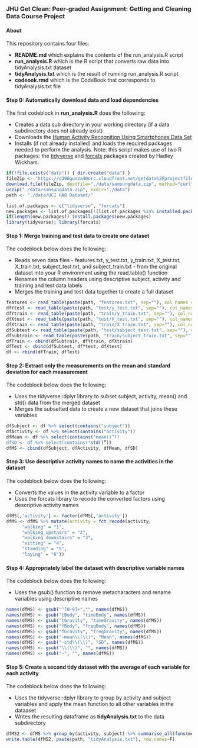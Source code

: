 ### JHU Get Clean: Peer-graded Assignment: Getting and Cleaning Data Course Project

#### About 
This repository contains four files: 

* **README.md** which explains the contents of the run_analysis.R script 
* **run_analysis.R** which is the R script that converts raw data into tidyAnalysis.txt dataset
* **tidyAnalysis.txt** which is the result of running run_analysis.R script 
* **codeook.rmd** which is the CodeBook that corresponds to tidyAnalysis.txt file 

#### Step 0: Automatically download data and load dependencies
The first codeblock in **run_analysis.R** does the following:
* Creates a data sub directory in your working directory (if a data subdirectory does not already exist)
* Downloads the [Human Activity Recognition Using Smartphones Data Set](http://archive.ics.uci.edu/ml/datasets/Human+Activity+Recognition+Using+Smartphones) 
* Installs (if not already installed) and loads the required packages needed to perform the analysis. Note: this script makes use of two R packages: the [tidyverse](https://cran.r-project.org/web/packages/tidyverse/index.html) and [forcats](https://cran.r-project.org/web/packages/forcats/index.html) packages created by Hadley Wickham.

``` R
if(!file.exists("data")) { dir.create("data") }
fileZip <- "https://d396qusza40orc.cloudfront.net/getdata%2Fprojectfiles%2FUCI%20HAR%20Dataset.zip"
download.file(fileZip, destfile="./data/samsungdata.zip", method="curl")
unzip("./data/samsungdata.zip", exdir="./data")
path <- "./data/UCI HAR Dataset/"

list.of.packages <- c("tidyverse", "forcats")
new.packages <- list.of.packages[!(list.of.packages %in% installed.packages()[, "Package"])]
if(length(new.packages)) install.packages(new.packages)
library(tidyverse); library(forcats)
```

#### Step 1: Merge training and test data to create one dataset
The codeblock below does the following:
* Reads seven data files - features.txt, y_test.txt, y_train.txt, X_test.txt, X_train.txt, subject_test.txt, and subject_train.txt - from the original dataset into your R environment using the read.table() function
* Renames the column headers using descriptive subject, activity and training and test data labels
* Merges the training and test data together to create a full dataset

```R
features <- read_table(paste(path, "features.txt", sep=""), col_names = FALSE, skip=-1)
dfYtest <- read_table(paste(path, "test/y_test.txt", sep=""), col_names = FALSE); dfYtest <- rename(dfYtest, activity=X1) 
dfYtrain <- read_table(paste(path, "train/y_train.txt", sep=""), col_names = FALSE); dfYtrain <- rename(dfYtrain, activity=X1) 
dfXtest <- read_table(paste(path, "test/X_test.txt", sep=""), col_names = FALSE); names(dfXtest) <- t(features)
dfXtrain <- read_table(paste(path, "train/X_train.txt", sep=""), col_names = FALSE); names(dfXtrain) <- t(features)
dfSubtest <- read_table(paste(path, "test/subject_test.txt", sep=""), col_names = FALSE); dfSubtest <- rename(dfSubtest, subject="X1")
dfSubtrain <- read_table(paste(path, "train/subject_train.txt", sep=""), col_names = FALSE); dfSubtrain <- rename(dfSubtrain, subject="X1")  
dfTrain <- cbind(dfSubtrain, dfYtrain, dfXtrain)
dfTest <- cbind(dfSubtest, dfYtest, dfXtest)
df <- rbind(dfTrain, dfTest)
```

#### Step 2: Extract only the measurements on the mean and standard deviation for each measurement
The codeblock below does the following:
* Uses the tidyverse::dplyr library to subset subject, activity, mean() and std() data from the merged dataset
* Merges the subsetted data to create a new dataset that joins these variables

```R
dfSubject <- df %>% select(contains("subject")) 
dfActivity <- df %>% select(contains("activity"))
dfMean <- df %>% select(contains("mean()”))
dfSD <- df %>% select(contains("std()”))
dfMS <- cbind(dfSubject, dfActivity, dfMean, dfSD)
```

#### Step 3: Use descriptive activity names to name the activities in the dataset
The codeblock below does the following:
* Converts the values in the activity variable to a factor 
* Uses the forcats library to recode the converted factors using descriptive activity names

```R
dfMS[,'activity'] <- factor(dfMS[,'activity'])
dfMS <- dfMS %>% mutate(activity = fct_recode(activity, 
      "walking" = "1", 
      "walking_upstairs" = "2", 
      "walking_downstairs" = "3", 
      "sitting" = "4", 
      "standing" = "5", 
      "laying" = "6"))
```

#### Step 4: Appropriately label the dataset with descriptive variable names 
The codeblock below does the following:
* Uses the gsub() function to remove metacharacters and rename variables using descriptive names

```R
names(dfMS) <- gsub("^[0-9]+","", names(dfMS))
names(dfMS) <- gsub("tBody", "timeBody", names(dfMS))
names(dfMS) <- gsub("tGravity", "timeGravity", names(dfMS))
names(dfMS) <- gsub("fBody", "freqBody", names(dfMS))
names(dfMS) <- gsub("fGravity", "freqGravity", names(dfMS))
names(dfMS) <- gsub("-mean\\(\\)", "Mean", names(dfMS))
names(dfMS) <- gsub("-std\\(\\)", "SD", names(dfMS))
names(dfMS) <- gsub("\\(\\)", "", names(dfMS))
names(dfMS) <- gsub("-", "", names(dfMS))
```

#### Step 5: Create a second tidy dataset with the average of each variable for each activity 
The codeblock below does the following:
* Uses the tidyverse::dplyr library to group by activity and subject variables and apply the mean function to all other variables in the dataaset
* Writes the resulting dataframe as **tidyAnalysis.txt** to the data subdirectory 

```R
dfMS2 <- dfMS %>% group_by(activity, subject) %>% summarise_all(funs(mean))
write.table(dfMS2, paste(path, "tidyAnalysis.txt"), row.names=F)
```

